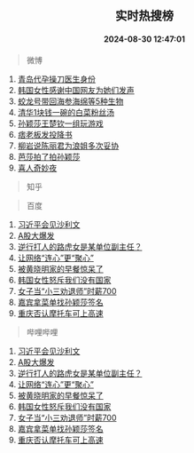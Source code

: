 <div align="center"><h2>实时热搜榜</h2><h4>2024-08-30 12:47:01</h4></div>

> 微博  

1. [青岛代孕操刀医生身份](https://s.weibo.com/weibo?q=%23%E9%9D%92%E5%B2%9B%E4%BB%A3%E5%AD%95%E6%93%8D%E5%88%80%E5%8C%BB%E7%94%9F%E8%BA%AB%E4%BB%BD%23&t=31&band_rank=1&Refer=top)<br />
2. [韩国女性感谢中国网友为她们发声](https://s.weibo.com/weibo?q=%23%E9%9F%A9%E5%9B%BD%E5%A5%B3%E6%80%A7%E6%84%9F%E8%B0%A2%E4%B8%AD%E5%9B%BD%E7%BD%91%E5%8F%8B%E4%B8%BA%E5%A5%B9%E4%BB%AC%E5%8F%91%E5%A3%B0%23&t=31&band_rank=2&Refer=top)<br />
3. [蛟龙号带回海参海绵等5种生物](https://s.weibo.com/weibo?q=%23%E8%9B%9F%E9%BE%99%E5%8F%B7%E5%B8%A6%E5%9B%9E%E6%B5%B7%E5%8F%82%E6%B5%B7%E7%BB%B5%E7%AD%895%E7%A7%8D%E7%94%9F%E7%89%A9%23&t=31&band_rank=3&Refer=top)<br />
4. [清华1块钱一碗的白菜粉丝汤](https://s.weibo.com/weibo?q=%23%E6%B8%85%E5%8D%8E1%E5%9D%97%E9%92%B1%E4%B8%80%E7%A2%97%E7%9A%84%E7%99%BD%E8%8F%9C%E7%B2%89%E4%B8%9D%E6%B1%A4%23&t=31&band_rank=4&Refer=top)<br />
5. [孙颖莎王楚钦一组玩游戏](https://s.weibo.com/weibo?q=%23%E5%AD%99%E9%A2%96%E8%8E%8E%E7%8E%8B%E6%A5%9A%E9%92%A6%E4%B8%80%E7%BB%84%E7%8E%A9%E6%B8%B8%E6%88%8F%23&t=31&band_rank=5&Refer=top)<br />
6. [痞老板发投降书](https://s.weibo.com/weibo?q=%23%E7%97%9E%E8%80%81%E6%9D%BF%E5%8F%91%E6%8A%95%E9%99%8D%E4%B9%A6%23&t=31&band_rank=6&Refer=top)<br />
7. [柳岩说陈丽君为浪姐多次妥协](https://s.weibo.com/weibo?q=%E6%9F%B3%E5%B2%A9%E8%AF%B4%E9%99%88%E4%B8%BD%E5%90%9B%E4%B8%BA%E6%B5%AA%E5%A7%90%E5%A4%9A%E6%AC%A1%E5%A6%A5%E5%8D%8F&t=31&band_rank=7&Refer=top)<br />
8. [芭莎拍了拍孙颖莎](https://s.weibo.com/weibo?q=%23%E8%8A%AD%E8%8E%8E%E6%8B%8D%E4%BA%86%E6%8B%8D%E5%AD%99%E9%A2%96%E8%8E%8E%23&t=31&band_rank=8&Refer=top)<br />
9. [喜人奇妙夜](https://s.weibo.com/weibo?q=%E5%96%9C%E4%BA%BA%E5%A5%87%E5%A6%99%E5%A4%9C&t=31&band_rank=9&Refer=top)<br />

> 知乎  


> 百度  

1. [习近平会见沙利文](https://www.baidu.com/s?wd=%E4%B9%A0%E8%BF%91%E5%B9%B3%E4%BC%9A%E8%A7%81%E6%B2%99%E5%88%A9%E6%96%87&sa=fyb_news&rsv_dl=fyb_news)<br />
2. [A股大爆发](https://www.baidu.com/s?wd=A%E8%82%A1%E5%A4%A7%E7%88%86%E5%8F%91&sa=fyb_news&rsv_dl=fyb_news)<br />
3. [逆行打人的路虎女是某单位副主任？](https://www.baidu.com/s?wd=%E9%80%86%E8%A1%8C%E6%89%93%E4%BA%BA%E7%9A%84%E8%B7%AF%E8%99%8E%E5%A5%B3%E6%98%AF%E6%9F%90%E5%8D%95%E4%BD%8D%E5%89%AF%E4%B8%BB%E4%BB%BB%EF%BC%9F&sa=fyb_news&rsv_dl=fyb_news)<br />
4. [让网络“连心”更“聚心”](https://www.baidu.com/s?wd=%E8%AE%A9%E7%BD%91%E7%BB%9C%E2%80%9C%E8%BF%9E%E5%BF%83%E2%80%9D%E6%9B%B4%E2%80%9C%E8%81%9A%E5%BF%83%E2%80%9D&sa=fyb_news&rsv_dl=fyb_news)<br />
5. [被黄晓明家的早餐惊呆了](https://www.baidu.com/s?wd=%E8%A2%AB%E9%BB%84%E6%99%93%E6%98%8E%E5%AE%B6%E7%9A%84%E6%97%A9%E9%A4%90%E6%83%8A%E5%91%86%E4%BA%86&sa=fyb_news&rsv_dl=fyb_news)<br />
6. [韩国女性怒斥我们没有国家](https://www.baidu.com/s?wd=%E9%9F%A9%E5%9B%BD%E5%A5%B3%E6%80%A7%E6%80%92%E6%96%A5%E6%88%91%E4%BB%AC%E6%B2%A1%E6%9C%89%E5%9B%BD%E5%AE%B6&sa=fyb_news&rsv_dl=fyb_news)<br />
7. [女子当“小三劝退师”时薪700](https://www.baidu.com/s?wd=%E5%A5%B3%E5%AD%90%E5%BD%93%E2%80%9C%E5%B0%8F%E4%B8%89%E5%8A%9D%E9%80%80%E5%B8%88%E2%80%9D%E6%97%B6%E8%96%AA700&sa=fyb_news&rsv_dl=fyb_news)<br />
8. [嘉宾拿菜单找孙颖莎签名](https://www.baidu.com/s?wd=%E5%98%89%E5%AE%BE%E6%8B%BF%E8%8F%9C%E5%8D%95%E6%89%BE%E5%AD%99%E9%A2%96%E8%8E%8E%E7%AD%BE%E5%90%8D&sa=fyb_news&rsv_dl=fyb_news)<br />
9. [重庆否认摩托车可上高速](https://www.baidu.com/s?wd=%E9%87%8D%E5%BA%86%E5%90%A6%E8%AE%A4%E6%91%A9%E6%89%98%E8%BD%A6%E5%8F%AF%E4%B8%8A%E9%AB%98%E9%80%9F&sa=fyb_news&rsv_dl=fyb_news)<br />

> 哔哩哔哩  

1. [习近平会见沙利文](https://www.baidu.com/s?wd=%E4%B9%A0%E8%BF%91%E5%B9%B3%E4%BC%9A%E8%A7%81%E6%B2%99%E5%88%A9%E6%96%87&sa=fyb_news&rsv_dl=fyb_news)<br />
2. [A股大爆发](https://www.baidu.com/s?wd=A%E8%82%A1%E5%A4%A7%E7%88%86%E5%8F%91&sa=fyb_news&rsv_dl=fyb_news)<br />
3. [逆行打人的路虎女是某单位副主任？](https://www.baidu.com/s?wd=%E9%80%86%E8%A1%8C%E6%89%93%E4%BA%BA%E7%9A%84%E8%B7%AF%E8%99%8E%E5%A5%B3%E6%98%AF%E6%9F%90%E5%8D%95%E4%BD%8D%E5%89%AF%E4%B8%BB%E4%BB%BB%EF%BC%9F&sa=fyb_news&rsv_dl=fyb_news)<br />
4. [让网络“连心”更“聚心”](https://www.baidu.com/s?wd=%E8%AE%A9%E7%BD%91%E7%BB%9C%E2%80%9C%E8%BF%9E%E5%BF%83%E2%80%9D%E6%9B%B4%E2%80%9C%E8%81%9A%E5%BF%83%E2%80%9D&sa=fyb_news&rsv_dl=fyb_news)<br />
5. [被黄晓明家的早餐惊呆了](https://www.baidu.com/s?wd=%E8%A2%AB%E9%BB%84%E6%99%93%E6%98%8E%E5%AE%B6%E7%9A%84%E6%97%A9%E9%A4%90%E6%83%8A%E5%91%86%E4%BA%86&sa=fyb_news&rsv_dl=fyb_news)<br />
6. [韩国女性怒斥我们没有国家](https://www.baidu.com/s?wd=%E9%9F%A9%E5%9B%BD%E5%A5%B3%E6%80%A7%E6%80%92%E6%96%A5%E6%88%91%E4%BB%AC%E6%B2%A1%E6%9C%89%E5%9B%BD%E5%AE%B6&sa=fyb_news&rsv_dl=fyb_news)<br />
7. [女子当“小三劝退师”时薪700](https://www.baidu.com/s?wd=%E5%A5%B3%E5%AD%90%E5%BD%93%E2%80%9C%E5%B0%8F%E4%B8%89%E5%8A%9D%E9%80%80%E5%B8%88%E2%80%9D%E6%97%B6%E8%96%AA700&sa=fyb_news&rsv_dl=fyb_news)<br />
8. [嘉宾拿菜单找孙颖莎签名](https://www.baidu.com/s?wd=%E5%98%89%E5%AE%BE%E6%8B%BF%E8%8F%9C%E5%8D%95%E6%89%BE%E5%AD%99%E9%A2%96%E8%8E%8E%E7%AD%BE%E5%90%8D&sa=fyb_news&rsv_dl=fyb_news)<br />
9. [重庆否认摩托车可上高速](https://www.baidu.com/s?wd=%E9%87%8D%E5%BA%86%E5%90%A6%E8%AE%A4%E6%91%A9%E6%89%98%E8%BD%A6%E5%8F%AF%E4%B8%8A%E9%AB%98%E9%80%9F&sa=fyb_news&rsv_dl=fyb_news)<br />

